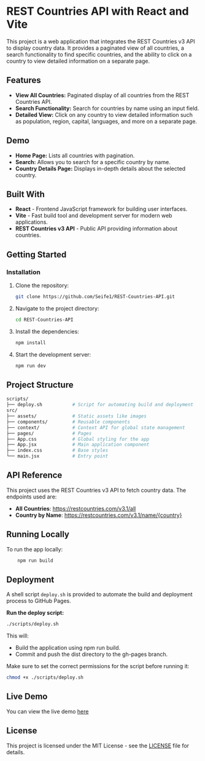 # REST Countries API with React and Vite

This project is a web application that integrates the REST Countries v3 API to display country data. It provides a paginated view of all countries, a search functionality to find specific countries, and the ability to click on a country to view detailed information on a separate page.

## Features

- **View All Countries:** Paginated display of all countries from the REST Countries API.
- **Search Functionality:** Search for countries by name using an input field.
- **Detailed View:** Click on any country to view detailed information such as population, region, capital, languages, and more on a separate page.

## Demo

- **Home Page:** Lists all countries with pagination.
- **Search:** Allows you to search for a specific country by name.
- **Country Details Page:** Displays in-depth details about the selected country.

## Built With

- **React** - Frontend JavaScript framework for building user interfaces.
- **Vite** - Fast build tool and development server for modern web applications.
- **REST Countries v3 API** - Public API providing information about countries.

## Getting Started

### Installation

1. Clone the repository:

   ```bash
   git clone https://github.com/Seife1/REST-Countries-API.git
   ```
2. Navigate to the project directory:
   ```bash
   cd REST-Countries-API
   ```
3. Install the dependencies:
   ```bash
   npm install
   ```
4. Start the development server:
   ```bash
   npm run dev
   ```
## Project Structure
   ```bash
   scripts/
   ├── deploy.sh           # Script for automating build and deployment
   src/
   ├── assets/             # Static assets like images
   ├── components/         # Reusable components
   ├── context/            # Context API for global state management
   ├── pages/              # Pages
   ├── App.css             # Global styling for the app
   ├── App.jsx             # Main application component
   ├── index.css           # Base styles
   └── main.jsx            # Entry point
   ```
   
## API Reference
This project uses the REST Countries v3 API to fetch country data. The endpoints used are:

* **All Countries**: https://restcountries.com/v3.1/all
* **Country by Name**: https://restcountries.com/v3.1/name/{country}

## Running Locally
To run the app locally:    
```bash
    npm run build
```

## Deployment
A shell script `deploy.sh` is provided to automate the build and deployment process to GitHub Pages.

**Run the deploy script:**
```bash
./scripts/deploy.sh
```
This will:
* Build the application using npm run build.
* Commit and push the dist directory to the gh-pages branch.

Make sure to set the correct permissions for the script before running it:
```bash
chmod +x ./scripts/deploy.sh
```

## Live Demo
You can view the live demo [here](https://rest-countries-api-xi-lemon.vercel.app/)

## License
This project is licensed under the MIT License - see the [LICENSE](LICENSE) file for details.


